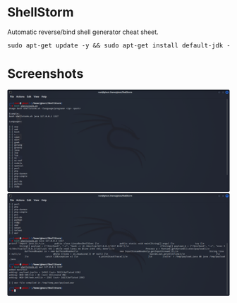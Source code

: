 # ShellStorm
Automatic reverse/bind shell generator cheat sheet.  

<pre>
sudo apt-get update -y && sudo apt-get install default-jdk -y
</pre>

# Screenshots
![alt text](https://github.com/0bfxGH0ST/ShellStorm/blob/main/screenshots/screenshot01.png)  
![alt text](https://github.com/0bfxGH0ST/ShellStorm/blob/main/screenshots/screenshot2.png)  

